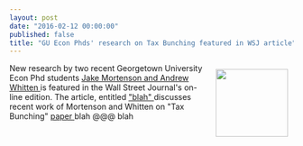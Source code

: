 ```yaml
---
layout: post
date: "2016-02-12 00:00:00"
published: false
title: "GU Econ Phds' research on Tax Bunching featured in WSJ article"
---
```




<img style="float: right; width: 128px; height: 120px; margin: 10px;" src="{{ site.baseurl }}/assets/images/LaurentBouton.jpg" />
<p>  New research by two recent Georgetown University Econ Phd students <a href="https://sites.google.com/site/boutonllj/"> Jake Mortenson and Andrew Whitten  </a>  is  featured in the Wall Street Journal's on-line edition. The article, entitled  <a href="http://www.theatlantic.com/business/archive/2015/06/reviews-economics-resturants-customers-yelp/395225/">   "blah" </a> discusses recent work of Mortenson and Whitten on "Tax Bunching"  <a href="https://drive.google.com/file/d/0Bz2volNj-oH7VHFqbldlX3pnajQ/view"> paper  </a>  blah   @@@ blah </p>
